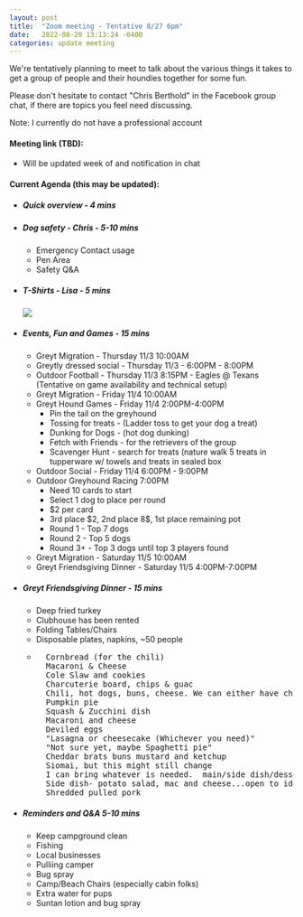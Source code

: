 ```yaml
---
layout: post
title:  "Zoom meeting - Tentative 8/27 6pm"
date:   2022-08-20 13:13:24 -0400
categories: update meeting
---
```



We're tentatively planning to meet to talk about the various things it takes to get a group of people and their houndies together for some fun.

Please don't hesitate to contact "Chris Berthold" in the Facebook group chat, if there are topics you feel need discussing.

Note: I currently do not have a professional account

<h4>Meeting link (TBD):</h4>
<ul>
  <li>Will be updated week of and notification in chat</li>
</ul>

<h4>Current Agenda (this may be updated):</h4>

<ul>
  <li><h5>Quick overview - 4 mins</h5></li>
  <li><h5>Dog safety - Chris - 5-10 mins</h5>
    <ul>
      <li>Emergency Contact usage</li>
      <li>Pen Area</li>
      <li>Safety Q&amp;A</li>
    </ul>
  </li>
  <li>
    <h5>T-Shirts - Lisa - 5 mins</h5>
    <img src="/assets/t-shirt-20220820.jpg" />
  </li>
  <li>
    <h5>Events, Fun and Games - 15 mins</h5>
    <ul>
      <li>Greyt Migration - Thursday 11/3 10:00AM</li>
      <li>Greytly dressed social - Thursday 11/3 - 6:00PM - 8:00PM</li>
      <li>Outdoor Football - Thursday 11/3 8:15PM - Eagles @ Texans (Tentative on game availability and technical setup)</li>
      <li>Greyt Migration - Friday 11/4 10:00AM</li>
      <li>Greyt Hound Games - Friday 11/4 2:00PM-4:00PM
        <ul>
          <li>Pin the tail on the greyhound</li>
          <li>Tossing for treats - (Ladder toss to get your dog a treat)</li>
          <li>Dunking for Dogs - (hot dog dunking)</li>
          <li>Fetch with Friends - for the retrievers of the group</li>
          <li>Scavenger Hunt - search for treats (nature walk 5 treats in tupperware w/ towels and treats in sealed box</li>
        </ul>
      </li>
      <li>Outdoor Social - Friday 11/4 6:00PM - 9:00PM</li>
      <li>Outdoor Greyhound Racing 7:00PM <br />
          <ul>
            <li>Need 10 cards to start</li>
            <li>Select 1 dog to place per round</li>
            <li>$2 per card</li>
            <li>3rd place $2, 2nd place 8$, 1st place remaining pot</li>
            <li>Round 1 - Top 7 dogs</li>
            <li>Round 2 - Top 5 dogs</li>
            <li>Round 3+ - Top 3 dogs until top 3 players found</li>
          </ul>
      </li>
      <li>Greyt Migration - Saturday 11/5 10:00AM</li>
      <li>Greyt Friendsgiving Dinner - Saturday 11/5 4:00PM-7:00PM</li>
    </ul>
  </li>
  <li>
    <h5>Greyt Friendsgiving Dinner - 15 mins</h5>
    <ul>
       <li>Deep fried turkey</li>
       <li>Clubhouse has been rented</li>
       <li>Folding Tables/Chairs</li>
       <li>Disposable plates, napkins, ~50 people</li>
       <li>
       <pre>
  Cornbread (for the chili)
  Macaroni & Cheese
  Cole Slaw and cookies
  Charcuterie board, chips & guac
  Chili, hot dogs, buns, cheese. We can either have chili in a bowl or cheese dogs
  Pumpkin pie 
  Squash & Zucchini dish
  Macaroni and cheese
  Deviled eggs
  "Lasagna or cheesecake (Whichever you need)"
  "Not sure yet, maybe Spaghetti pie"
  Cheddar brats buns mustard and ketchup 
  Siomai, but this might still change 
  I can bring whatever is needed.  main/side dish/dessert....  I make a mean pulled pork, veggie side dish, salad, or cheesecake.
  Side dish- potato salad, mac and cheese...open to ideas
  Shredded pulled pork
</pre>
       </li>
    </ul>
  </li>
  <li><h5>Reminders and Q&amp;A 5-10 mins</h5>
    <ul>
      <li>Keep campground clean</li>
      <li>Fishing</li>
      <li>Local businesses</li>
      <li>Pulliing camper</li>
      <li>Bug spray</li>
      <li>Camp/Beach Chairs (especially cabin folks)</li>
      <li>Extra water for pups</li>
      <li>Suntan lotion and bug spray</li>
    </ul>
  </li>
</ul>